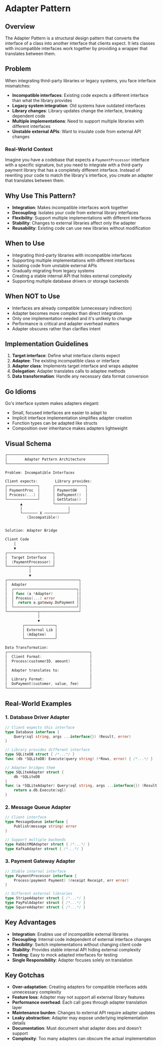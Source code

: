# Adapter Pattern

## Overview

The Adapter Pattern is a structural design pattern that converts the interface of a class into another interface that clients expect. It lets classes with incompatible interfaces work together by providing a wrapper that translates between them.

## Problem

When integrating third-party libraries or legacy systems, you face interface mismatches:

- **Incompatible interfaces**: Existing code expects a different interface than what the library provides
- **Legacy system integration**: Old systems have outdated interfaces
- **Library changes**: Library updates change the interface, breaking dependent code
- **Multiple implementations**: Need to support multiple libraries with different interfaces
- **Unstable external APIs**: Want to insulate code from external API changes

### Real-World Context

Imagine you have a codebase that expects a `PaymentProcessor` interface with a specific signature, but you need to integrate with a third-party payment library that has a completely different interface. Instead of rewriting your code to match the library's interface, you create an adapter that translates between them.

## Why Use This Pattern?

- **Integration**: Makes incompatible interfaces work together
- **Decoupling**: Isolates your code from external library interfaces
- **Flexibility**: Support multiple implementations with different interfaces
- **Stability**: Changes to external libraries affect only the adapter
- **Reusability**: Existing code can use new libraries without modification

## When to Use

- Integrating third-party libraries with incompatible interfaces
- Supporting multiple implementations with different interfaces
- Isolating code from unstable external APIs
- Gradually migrating from legacy systems
- Creating a stable internal API that hides external complexity
- Supporting multiple database drivers or storage backends

## When NOT to Use

- Interfaces are already compatible (unnecessary indirection)
- Adapter becomes more complex than direct integration
- Only one implementation needed and it's unlikely to change
- Performance is critical and adapter overhead matters
- Adapter obscures rather than clarifies intent

## Implementation Guidelines

1. **Target interface**: Define what interface clients expect
2. **Adaptee**: The existing incompatible class or interface
3. **Adapter class**: Implements target interface and wraps adaptee
4. **Delegation**: Adapter translates calls to adaptee methods
5. **Data transformation**: Handle any necessary data format conversion

## Go Idioms

Go's interface system makes adapters elegant:

- Small, focused interfaces are easier to adapt to
- Implicit interface implementation simplifies adapter creation
- Function types can be adapted like structs
- Composition over inheritance makes adapters lightweight

## Visual Schema

```go
┌──────────────────────────────────────────────┐
│        Adapter Pattern Architecture          │
└──────────────────────────────────────────────┘

Problem: Incompatible Interfaces

Client expects:        Library provides:
┌──────────────┐      ┌──────────────┐
│ PaymentProc  │      │ PaymentGW    │
│ Process(...) │      │ DoPayment()  │
└──────────────┘      │ GetStatus()  │
       ▲              └──────────────┘
       │                     │
       └─────── X ───────────┘
          (Incompatible!)


Solution: Adapter Bridge

Client Code
    │
    ▼
┌─────────────────────┐
│  Target Interface   │
│  (PaymentProcessor) │
└──────────┬──────────┘
           │
           ▼
┌─────────────────────────────────┐
│  Adapter                        │
│  ┌─────────────────────────────┐│
│  │ func (a *Adapter)           ││
│  │ Process(...) error          ││
│  │  return a.gateway.DoPayment ││
│  └─────────────────────────────┘│
└──────────────┬──────────────────┘
               │
               ▼
        ┌──────────────┐
        │ External Lib │
        │ (Adaptee)    │
        └──────────────┘

Data Transformation:
┌──────────────────────────────────────┐
│  Client Format:                      │
│  Process(customerID, amount)         │
│                                      │
│  Adapter translates to:              │
│                                      │
│  Library Format:                     │
│  DoPayment(customer, value, fee)     │
└──────────────────────────────────────┘
```

## Real-World Examples

### 1. Database Driver Adapter

```go
// Client expects this interface
type Database interface {
    Query(sql string, args ...interface{}) (Result, error)
}

// Library provides different interface
type SQLiteDB struct { /*...*/ }
func (db *SQLiteDB) Execute(query string) (*Rows, error) { /*...*/ }

// Adapter bridges them
type SQLiteAdapter struct {
    db *SQLiteDB
}
func (a *SQLiteAdapter) Query(sql string, args ...interface{}) (Result, error) {
    return a.db.Execute(sql)
}
```

### 2. Message Queue Adapter

```go
// Client interface
type MessageQueue interface {
    Publish(message string) error
}

// Support multiple backends
type RabbitMQAdapter struct { /*...*/ }
type KafkaAdapter struct { /*...*/ }
```

### 3. Payment Gateway Adapter

```go
// Stable internal interface
type PaymentProcessor interface {
    Process(payment Payment) (receipt Receipt, err error)
}

// Different external libraries
type StripeAdapter struct { /*...*/ }
type PayPalAdapter struct { /*...*/ }
type SquareAdapter struct { /*...*/ }
```

## Key Advantages

- **Integration**: Enables use of incompatible external libraries
- **Decoupling**: Internal code independent of external interface changes
- **Flexibility**: Switch implementations without changing client code
- **Stability**: Provides stable internal API hiding external complexity
- **Testing**: Easy to mock adapted interfaces for testing
- **Single Responsibility**: Adapter focuses solely on translation

## Key Gotchas

- **Over-adaptation**: Creating adapters for compatible interfaces adds unnecessary complexity
- **Feature loss**: Adapter may not support all external library features
- **Performance overhead**: Each call goes through adapter translation layer
- **Maintenance burden**: Changes to external API require adapter updates
- **Leaky abstraction**: Adapter may expose underlying implementation details
- **Documentation**: Must document what adapter does and doesn't support
- **Complexity**: Too many adapters can obscure the actual implementation
